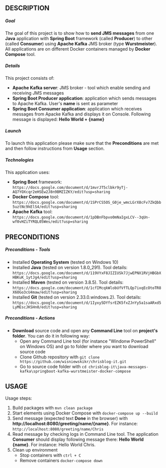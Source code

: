 DESCRIPTION
-----------

##### Goal
The goal of this project is to show how to **send JMS messages** from one **Java** application with **Spring Boot** framework (called **Producer**) to other (called **Consumer**) using **Apache Kafka** JMS broker (type **Wurstmeister**). All applications are on different Docker containers managed by **Docker Compose** tool.

##### Details
This project consists of:
* **Apache Kafka server**: JMS broker - tool which enable sending and receiving JMS messages
* **Spring Boot Producer application**: application which sends messages to Apache Kafka. User's **name** is sent as parameter
* **Spring Boot Consumer application**: application which receives messages from Apacke Kafka and displays it on Console. Following message is displayed: **Hello World + {name}**

##### Launch
To launch this application please make sure that the **Preconditions** are met and then follow instructions from **Usage** section.

##### Technologies
This application uses:
* **Spring Boot** framework: `https://docs.google.com/document/d/1mvrJT5clbkr9yTj-AQ7YOXcqr2eHSEw2J8n9BMZIZKY/edit?usp=sharing`
* **Docker Compose** tool: `https://docs.google.com/document/d/1SPrCS5OS_G0je_wmcLGrX8cFv7ZkQbb5uztNc9kElS4/edit?usp=sharing`
* **Apache Kafka** tool: `https://docs.google.com/document/d/1pDBnFbpvo0mNaIgxLCV--3qUn-wf0vHZiTYRQL05Wes/edit?usp=sharing`

PRECONDITIONS
-------------

##### Preconditions - Tools
* Installed **Operating System** (tested on Windows 10)
* Installed **Java** (tested on version 1.8.0_291). Tool details: `https://docs.google.com/document/d/119VYxF8JIZIUSk7JjwEPNX1RVjHBGbXHBKuK_1ytJg4/edit?usp=sharing`
* Installed **Maven** (tested on version 3.8.5). Tool details: `https://docs.google.com/document/d/1cfIMcqkWlobUfVfTLQp7ixqEcOtoTR8X6OGo3cU4maw/edit?usp=sharing`
* Installed **Git** (tested on version 2.33.0.windows.2). Tool details: `https://docs.google.com/document/d/1Iyxy5DYfsrEZK5fxZJnYy5a1saARxd5LyMEscJKSHn0/edit?usp=sharing`

##### Preconditions - Actions
* **Download** source code and open any **Command Line** tool on **project's folder**. You can do it in following way:
    * Open any Command Line tool (for instance "Windonw PowerShell" on Windows OS) and go to folder where you want to download source code 
    * Clone Github repository with `git clone https://github.com/wisniewskikr/chrisblog-it.git`
    * Go to source code folder with `cd chrisblog-it\java-messages-kafka\springboot-kafka-wurstmeister-docker-compose`


USAGE
-----

Usage steps:
1. Build packages with `mvn clean package`
2. Start elements using Docker Compose with `docker-compose up --build`
3. Send message (expected text **Done** in the browser) with **http://localhost:8080/greeting/name/{name}**. For instance: `http://localhost:8080/greeting/name/Chris`
4. Read message by checking logs in Command Line tool. The application **Consumer** should display following message there: **Hello World {name}**. For instance: Hello World Chris.
5. Clean up environment
    * Stop containers with `ctrl + C`
    * Remove containers `docker-compose down`
